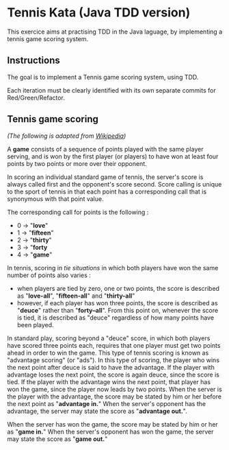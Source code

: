 # Tennis Kata (Java TDD version)

This exercice aims at practising TDD in the Java laguage, by implementing a tennis game scoring system.

## Instructions

The goal is to implement a Tennis game scoring system, using TDD.

Each iteration must be clearly identified with its own separate commits for Red/Green/Refactor.

## Tennis game scoring

*(The following is adapted from [Wikipedia](https://en.wikipedia.org/wiki/Tennis_scoring_system))*

A **game** consists of a sequence of points played with the same player serving, and is won by the first player (or players) to have won at least four points by two points or more over their opponent. 

In scoring an individual standard game of tennis, the server's score is always called first and the opponent's score second. Score calling is unique to the sport of tennis in that each point has a corresponding call that is synonymous with that point value.

The corresponding call for points is the following :

- 0	-> "**love**"
- 1	-> "**fifteen**"
- 2 -> "**thirty**"
- 3 -> "**forty**
- 4 -> "**game**"

In tennis, scoring in *tie situations* in which both players have won the same number of points also varies :
- when players are tied by zero, one or two points, the score is described as "**love-all**", "**fifteen-all**" and "**thirty-all**" 
- however, if each player has won three points, the score is described as "**deuce**" rather than "**forty–all**". From this point on, whenever the score is tied, it is described as "deuce" regardless of how many points have been played.

In standard play, scoring beyond a "deuce" score, in which both players have scored three points each, requires that one player must get two points ahead in order to win the game. This type of tennis scoring is known as "advantage scoring" (or "ads"). In this type of scoring, the player who wins the next point after deuce is said to have the advantage. If the player with advantage loses the next point, the score is again deuce, since the score is tied. If the player with the advantage wins the next point, that player has won the game, since the player now leads by two points. When the server is the player with the advantage, the score may be stated by him or her before the next point as "**advantage in.**" When the server's opponent has the advantage, the server may state the score as "**advantage out.**". 

When the server has won the game, the score may be stated by him or her as "**game in.**" When the server's opponent has won the game, the server may state the score as "**game out.**"
